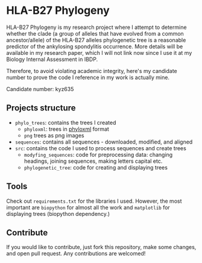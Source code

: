 # HLA-B27 Phylogeny
HLA-B27 Phylogeny is my research project where I attempt to determine whether the clade (a group of alleles that have
evolved from a common ancestor/allele) of the HLA-B27 alleles phylogenetic tree is a reasonable predictor of the 
ankylosing spondylitis occurrence. More details will be available in my research paper, which I will not link now since 
I use it at my Biology Internal Assessment in IBDP.

Therefore, to avoid violating academic integrity, here's my candidate number to prove the code I reference in my work is
actually mine.

Candidate number: kyz635

## Projects structure
- `phylo_trees`: contains the trees I created
  - `phyloxml`: trees in [phyloxml](http://www.phyloxml.org) format
  - `png` trees as png images
- `sequences`: contains all sequences - downloaded, modified, and aligned
- `src`: contains the code I used to process sequences and create trees
  - `modyfing_sequences`: code for preprocessing data: changing headings, joining sequences, making letters capital etc.
  - `phylogenetic_tree`: code for creating and displaying trees

## Tools
Check out `requirements.txt` for the libraries I used. However, the most important are `biopython` for almost all the
work and `matplotlib` for displaying trees (biopython dependency.)

## Contribute
If you would like to contribute, just fork this repository, make some changes, and open pull request.
Any contributions are welcomed!
